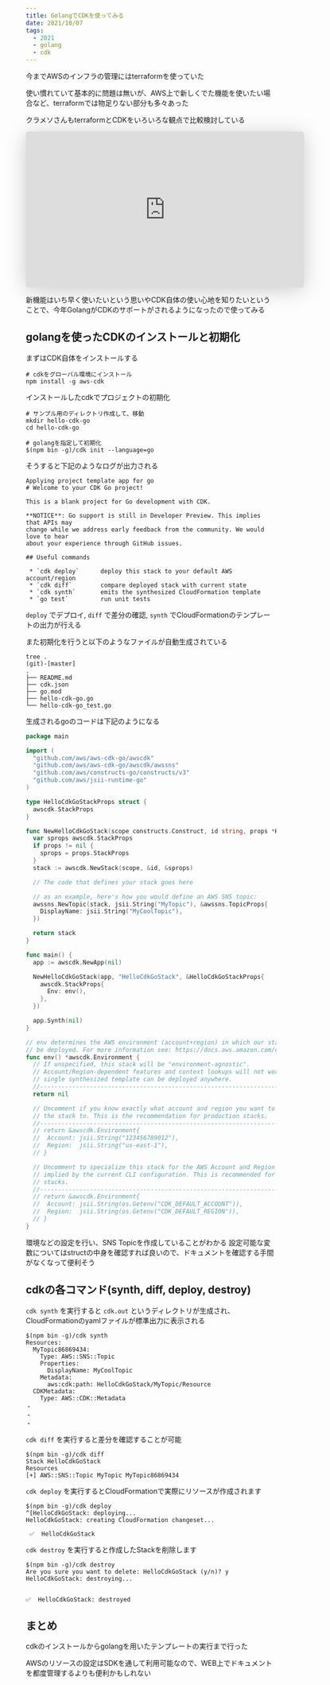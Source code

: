 ```yaml
---
title: GolangでCDKを使ってみる
date: 2021/10/07
tags:
  - 2021
  - golang
  - cdk
---
```


今までAWSのインフラの管理にはterraformを使っていた

使い慣れていて基本的に問題は無いが、AWS上で新しくでた機能を使いたい場合など、terraformでは物足りない部分も多々あった

クラメソさんもterraformとCDKをいろいろな観点で比較検討している

<iframe class="speakerdeck-iframe" frameborder="0" src="https://speakerdeck.com/player/d9a8f050fe5d46568515bc9b33a26f33" title="AWS CDKとTerraformをn個の観点で徹底比較/compare-aws-cdk-and-terraform-from-n-perspectives" allowfullscreen="true" mozallowfullscreen="true" webkitallowfullscreen="true" style="border: 0px; background: padding-box padding-box rgba(0, 0, 0, 0.1); margin: 0px; padding: 0px; border-radius: 6px; box-shadow: rgba(0, 0, 0, 0.2) 0px 5px 40px; width: 560px; height: 314px;"></iframe>

新機能はいち早く使いたいという思いやCDK自体の使い心地を知りたいということで、今年GolangがCDKのサポートがされるようになったので使ってみる

## golangを使ったCDKのインストールと初期化

まずはCDK自体をインストールする

```shell
# cdkをグローバル環境にインストール
npm install -g aws-cdk
```

インストールしたcdkでプロジェクトの初期化

```
# サンプル用のディレクトリ作成して、移動
mkdir hello-cdk-go
cd hello-cdk-go

# golangを指定して初期化
$(npm bin -g)/cdk init --language=go
```

そうすると下記のようなログが出力される

```shell
Applying project template app for go
# Welcome to your CDK Go project!

This is a blank project for Go development with CDK.

**NOTICE**: Go support is still in Developer Preview. This implies that APIs may
change while we address early feedback from the community. We would love to hear
about your experience through GitHub issues.

## Useful commands

 * `cdk deploy`      deploy this stack to your default AWS account/region
 * `cdk diff`        compare deployed stack with current state
 * `cdk synth`       emits the synthesized CloudFormation template
 * `go test`         run unit tests
```

`deploy` でデプロイ, `diff` で差分の確認, `synth` でCloudFormationのテンプレートの出力が行える

また初期化を行うと以下のようなファイルが自動生成されている

```shell
tree .                                                                                                                                 (git)-[master]
.
├── README.md
├── cdk.json
├── go.mod
├── hello-cdk-go.go
└── hello-cdk-go_test.go
```

生成されるgoのコードは下記のようになる

```go
package main

import (
  "github.com/aws/aws-cdk-go/awscdk"
  "github.com/aws/aws-cdk-go/awscdk/awssns"
  "github.com/aws/constructs-go/constructs/v3"
  "github.com/aws/jsii-runtime-go"
)

type HelloCdkGoStackProps struct {
  awscdk.StackProps
}

func NewHelloCdkGoStack(scope constructs.Construct, id string, props *HelloCdkGoStackProps) awscdk.Stack {
  var sprops awscdk.StackProps
  if props != nil {
    sprops = props.StackProps
  }
  stack := awscdk.NewStack(scope, &id, &sprops)

  // The code that defines your stack goes here

  // as an example, here's how you would define an AWS SNS topic:
  awssns.NewTopic(stack, jsii.String("MyTopic"), &awssns.TopicProps{
    DisplayName: jsii.String("MyCoolTopic"),
  })

  return stack
}

func main() {
  app := awscdk.NewApp(nil)

  NewHelloCdkGoStack(app, "HelloCdkGoStack", &HelloCdkGoStackProps{
    awscdk.StackProps{
      Env: env(),
    },
  })

  app.Synth(nil)
}

// env determines the AWS environment (account+region) in which our stack is to
// be deployed. For more information see: https://docs.aws.amazon.com/cdk/latest/guide/environments.html
func env() *awscdk.Environment {
  // If unspecified, this stack will be "environment-agnostic".
  // Account/Region-dependent features and context lookups will not work, but a
  // single synthesized template can be deployed anywhere.
  //---------------------------------------------------------------------------
  return nil

  // Uncomment if you know exactly what account and region you want to deploy
  // the stack to. This is the recommendation for production stacks.
  //---------------------------------------------------------------------------
  // return &awscdk.Environment{
  //  Account: jsii.String("123456789012"),
  //  Region:  jsii.String("us-east-1"),
  // }

  // Uncomment to specialize this stack for the AWS Account and Region that are
  // implied by the current CLI configuration. This is recommended for dev
  // stacks.
  //---------------------------------------------------------------------------
  // return &awscdk.Environment{
  //  Account: jsii.String(os.Getenv("CDK_DEFAULT_ACCOUNT")),
  //  Region:  jsii.String(os.Getenv("CDK_DEFAULT_REGION")),
  // }
}
```

環境などの設定を行い、SNS Topicを作成していることがわかる
設定可能な変数についてはstructの中身を確認すれば良いので、ドキュメントを確認する手間がなくなって便利そう

## cdkの各コマンド(synth, diff, deploy, destroy)

`cdk synth` を実行すると `cdk.out` というディレクトリが生成され、CloudFormationのyamlファイルが標準出力に表示される

```shell
$(npm bin -g)/cdk synth
Resources:
  MyTopic86869434:
    Type: AWS::SNS::Topic
    Properties:
      DisplayName: MyCoolTopic
    Metadata:
      aws:cdk:path: HelloCdkGoStack/MyTopic/Resource
  CDKMetadata:
    Type: AWS::CDK::Metadata
・
・
・
```

`cdk diff` を実行すると差分を確認することが可能

```shell
$(npm bin -g)/cdk diff
Stack HelloCdkGoStack
Resources
[+] AWS::SNS::Topic MyTopic MyTopic86869434
```

`cdk deploy` を実行するとCloudFormationで実際にリソースが作成されます

```shell
$(npm bin -g)/cdk deploy
^[HelloCdkGoStack: deploying...
HelloCdkGoStack: creating CloudFormation changeset...

 ✅  HelloCdkGoStack
```

`cdk destroy` を実行すると作成したStackを削除します

```shell
$(npm bin -g)/cdk destroy
Are you sure you want to delete: HelloCdkGoStack (y/n)? y
HelloCdkGoStack: destroying...


✅  HelloCdkGoStack: destroyed
```

## まとめ

cdkのインストールからgolangを用いたテンプレートの実行まで行った

AWSのリソースの設定はSDKを通して利用可能なので、WEB上でドキュメントを都度管理するよりも便利かもしれない
